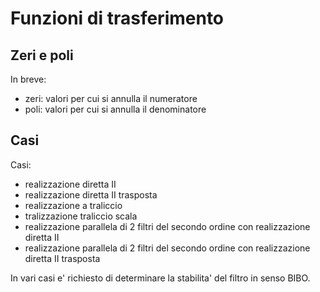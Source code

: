 # Funzioni di trasferimento

## Zeri e poli

In breve:

- zeri:  valori per cui si annulla il numeratore
- poli:  valori per cui si annulla il denominatore


## Casi

Casi:
- realizzazione diretta II
- realizzazione diretta II trasposta
- realizzazione a traliccio
- tralizzazione traliccio scala
- realizzazione parallela di 2 filtri del secondo ordine con realizzazione diretta II
- realizzazione parallela di 2 filtri del secondo ordine con realizzazione diretta II trasposta

In vari casi e' richiesto di determinare la stabilita' del filtro in senso BIBO.
